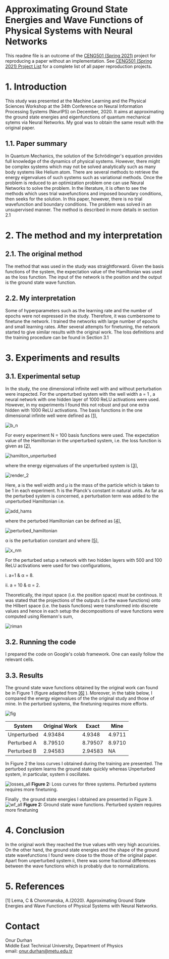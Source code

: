 # Approximating Ground State Energies and Wave Functions of Physical Systems with Neural Networks

This readme file is an outcome of the [CENG501 (Spring 2021)](http://kovan.ceng.metu.edu.tr/~sinan/DL/) project for reproducing a paper without an implementation. See [CENG501 (Spring 2021) Project List](https://github.com/sinankalkan/CENG501-Spring2021) for a complete list of all paper reproduction projects.

# 1. Introduction
This study was presented at the Machine Learning and the Physical Sciences Workshop at the 34th Conference on Neural Information Processing Systems (NeurIPS) on 
December, 2020. It aims at approximating the ground state energies and eigenfunctions of quantum mechanical sytems via Neural Networks. My goal was to obtain the 
same result with the original paper.    

## 1.1. Paper summary

In Quantum Mechanics, the solution of the Schrödinger's equation provides full knowledge of the dynamics of physical systems. However, there might be complex systems 
which may not be solved analytically such as many body systems like Helium atom. There are several methods to retrieve the energy eigenvalues of such systems such as 
variational methods. Once the problem is reduced to an optimization problem one can use Neural Networks to solve the problem. In the literature, it is often to see 
the methods which uses trial wavefunctions and imposed boundary conditions, then seeks for the solution. In this paper, however, there is no trial wavefunction and 
boundary conditions. The problem was solved in an unsupervised manner. The method is described in more details in section 2.1 

# 2. The method and my interpretation

## 2.1. The original method

The method that was used in the study was straightforward. Given the basis functions of the system, the expectation value of the Hamiltonian was used as the loss 
function. The input of the network is the position and the output is the ground state wave function.    

## 2.2. My interpretation 
Some of hyperparameters such as the learning rate and the number of epochs were not expressed in the study. Therefore, it was cumbersome to finetune the network.
I trained the networks with large number of epochs and small learning rates. After several attempts for finetuning, the network started to give similar results with 
the original work. The loss definitions and the training procedure can be found in Section 3.1 
  
# 3. Experiments and results

## 3.1. Experimental setup

In the study, the one dimensional infinite well with and without perturbation were inspected. For the unperturbed system with the well width a = 1 , a neural 
network with one hidden layer of 1000 ReLU activations were used. However, in my experiments I found this not robust and put one extra hidden with 1000 ReLU 
activations. The basis functions in the one dimensional infinite well were defined as [[1]](#1),    

![b_n](https://user-images.githubusercontent.com/47567854/127366652-068e95a8-2377-4726-8aaf-7dfb3a20b37b.png)

For every experiment N = 100 basis functions were used. The expectation value of the Hamiltonian in the unperturbed system, i.e. the loss function is given as 
[[2]](#1),    

![hamilton_unperturbed](https://user-images.githubusercontent.com/47567854/127367205-7dd102ba-17a6-477d-85c7-7227144211a2.png)

where the energy eigenvalues of the unperturbed system is [[3]](#1),

![render_2](https://user-images.githubusercontent.com/47567854/127366875-5f90533f-07f8-4eb0-8f5a-ed42c5f02176.png)

Here, a is the well width and μ is the mass of the particle which is taken to be 1 in each experiment. ħ is the Planck's constant in natural units.
As far as the perturbed system is concerned, a perturbation term was added to the unperturbed Hamiltonian i.e. 

![add_hams](https://user-images.githubusercontent.com/47567854/127367931-2d522c02-297b-43f6-930f-9c9f88650724.png)

where the perturbed Hamiltonian can be defined as [[4]](#1), 

![perturbed_hamiltonian](https://user-images.githubusercontent.com/47567854/127368324-5fd3d8e6-a475-4c08-8d5b-f0832a54e9b6.png)

α is the perturbation constant and where [[5]](#1),

![x_nm](https://user-images.githubusercontent.com/47567854/127368545-55bb0f0a-e94a-4272-beec-632f193427b5.png)

For the perturbed setup a network with two hidden layers with 500 and 100 ReLU activations were used for two configurations,

i. a=1 & α = 8.

ii. a = 10 & α = 2.

Theoretically, the input space (i.e. the position space) must be continous. It was stated that the projections of the outputs (i.e the wave functions) onto the 
Hilbert space (i.e. the basis functions) were transformed into discrete values and hence in each setup the decompositions of wave functions were computed using 
Riemann's sum,  

![riman](https://user-images.githubusercontent.com/47567854/127406137-83a344c3-a22b-49da-9935-a1cc3c6b8961.png)

## 3.2. Running the code

I prepared the code on Google's colab framework. One can easily follow the relevant cells.  

## 3.3. Results
The ground state wave functions obtained by the original work can found be in Figure 1 (figure adapted from [[6]](#1) ). Moreover, in the table below, I compared the 
energy eigenvalues of the the original study and those of mine. In the perturbed systems, the finetuning requires more efforts.  

![fig](https://user-images.githubusercontent.com/47567854/127409056-47dea50d-6179-4d6c-9aa8-d83adbb63c23.png)

System | Original Work | Exact | Mine 
--- | --- | --- | ---
Unperturbed | 4.93484 | 4.9348  | 4.9711 
Perturbed A | 8.79510 | 8.79507 | 8.9710 
Perturbed B | 2.94583 | 2.94583 | NA 

In Figure 2 the loss curves I obtained during the training are presented. The perturbed system learns the ground state quickly whereas Unperturbed system, in 
particular, system ii oscillates.

![losses_all](https://user-images.githubusercontent.com/47567854/127466021-c1d0b6b2-1453-4ab6-95f6-39298892026f.png)
**Figure 2:** Loss curves for three systems. Perturbed systems requires more finetuning.

Finally , the ground state energies I obtained are presented in Figure 3.
![wf_all](https://user-images.githubusercontent.com/47567854/127467107-ad79bdbd-3501-4dfb-8020-e61d39442ffe.png)
**Figure 2:** Ground state wave functions. Perturbed system requires more finetuning

# 4. Conclusion
In the original work they reached the true values with very high accuricies. On the other hand, the ground state energies and the shape of the ground state 
wavefunctions I found were close to the those of the original paper. Apart from unperturbed system ii, there was some fractional differences between the wave 
functions which is probably due to normalizations. 

# 5. References

<a id="1">[1]</a> 
Lema, C & Choromanska, A.(2020). 
Approximating Ground State Energies and Wave Functions of Physical Systems with Neural Networks.

# Contact
Onur Durhan <br />
Middle East Technical University, Department of Physics <br />
email: onur.durhan@metu.edu.tr <br />
